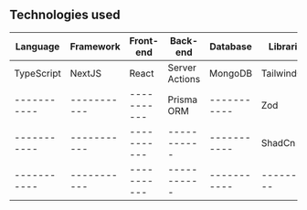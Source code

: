 ## Technologies used

| Language | Framework | Front-end | Back-end | Database | Libraries | Authentication | Deployment |
| ----------- | ----------- | ----------- | ----------- | ----------- | ----------- | ----------- | ----------- |
| TypeScript | NextJS | React | Server Actions | MongoDB | TailwindCSS | NextAuth | T.B.D. |
| ----------- | ----------- | ----------- | Prisma ORM |  ----------- | Zod | ----------- | ----------- |
| ----------- | ----------- | ----------- | ----------- | ----------- | ShadCn | ----------- | ----------- |
| ----------- | ----------- | ----------- | ----------- | ----------- |  -----------  | ----------- | ----------- |
